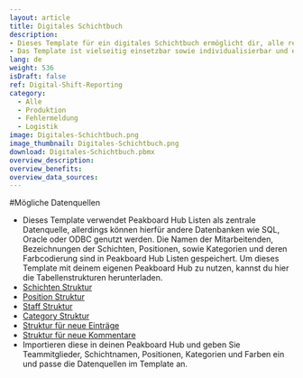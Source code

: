 ```yaml
---
layout: article
title: Digitales Schichtbuch
description: 
- Dieses Template für ein digitales Schichtbuch ermöglicht dir, alle relevanten Informationen deiner Schichten übersichtlich zu verwalten. Jeder Eintrag im Schichtbuch enthält den Namen der Person, die die Meldung erstellt hat, die betroffene Position und Schicht, die Uhrzeit sowie die Kategorie des Eintrags. Ein standardisiertes und immer aktuelles Berichtswesen über Ereignisse während der Schicht ist essenziell für erfolgreiche Schichtübergabe. Mit diesem digitalen Schichtbuch hast du die Unregelmäßigkeiten und Probleme im Blick, um die Effizienz und Sicherheit im Betrieb zu erhöhen. Du hast ebenso die Möglichkeit, Kommentare zu den Meldungen hinzuzufügen, um die Kommunikation weiter zu vereinfachen. 
- Das Template ist vielseitig einsetzbar sowie individualisierbar und eignet sich sowohl für Logistik- als auch für Produktionsunternehmen. Lade jetzt das Template herunter und optimiere deine Schichtplanung!
lang: de
weight: 536
isDraft: false
ref: Digital-Shift-Reporting
category:
  - Alle
  - Produktion
  - Fehlermeldung
  - Logistik
image: Digitales-Schichtbuch.png
image_thumbnail: Digitales-Schichtbuch.png
download: Digitales-Schichtbuch.pbmx
overview_description:
overview_benefits:
overview_data_sources:
---
```


#Mögliche Datenquellen
- Dieses Template verwendet Peakboard Hub Listen als zentrale Datenquelle, allerdings können hierfür andere Datenbanken wie SQL, Oracle oder ODBC genutzt werden. Die Namen der Mitarbeitenden, Bezeichnungen der Schichten, Positionen, sowie Kategorien und deren Farbcodierung sind in Peakboard Hub Listen gespeichert. Um dieses Template mit deinem eigenen Peakboard Hub zu nutzen, kannst du hier die Tabellenstrukturen herunterladen.
- <a href="Template_Digital_Shift_Report_Shift.csv" class="inline" download>Schichten Struktur</a> 
- <a href="Template_Digital_Shift_Report_Position.csv" class="inline" download>Position Struktur</a>
- <a href="Template_Digital_Shift_Report_Staff.csv" class="inline" download>Staff Struktur</a>
- <a href="Template_Digital_Shift_Report_Category.csv" class="inline" download>Category Struktur</a>
- <a href="Template_Digital_Shift_Report_Combined.csv" class="inline" download>Struktur für neue Einträge</a>
- <a href="Template_Digital_Shift_Report_Comments.csv" class="inline" download>Struktur für neue Kommentare</a>
- Importieren diese in deinen Peakboard Hub und geben Sie Teammitglieder, Schichtnamen, Positionen, Kategorien und Farben ein und passe  die Datenquellen im Template an.